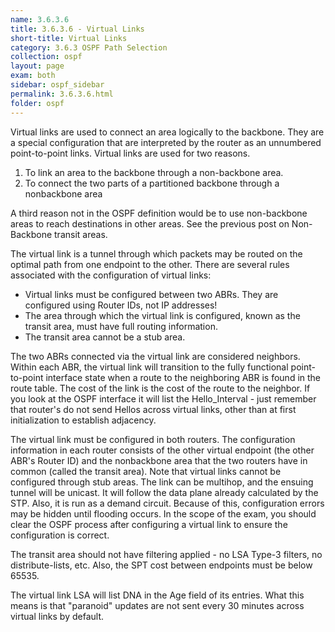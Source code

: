 ```yaml
---
name: 3.6.3.6
title: 3.6.3.6 - Virtual Links
short-title: Virtual Links
category: 3.6.3 OSPF Path Selection
collection: ospf
layout: page
exam: both
sidebar: ospf_sidebar
permalink: 3.6.3.6.html
folder: ospf
---
```

Virtual links are used to connect an area logically to the backbone. They are a special configuration that are interpreted by the router as an unnumbered point-to-point links. Virtual links are used for two reasons.
1. To link an area to the backbone through a non-backbone area.
2. To connect the two parts of a partitioned backbone through a nonbackbone area

A third reason not in the OSPF definition would be to use non-backbone areas to reach destinations in other areas. See the previous post on Non-Backbone transit areas.

The virtual link is a tunnel through which packets may be routed on the optimal path from one endpoint to the other. There are several rules associated with the configuration of virtual links:
- Virtual links must be configured between two ABRs. They are configured using Router IDs, not IP addresses!
- The area through which the virtual link is configured, known as the transit area, must have full routing information.
- The transit area cannot be a stub area.

The two ABRs connected via the virtual link are considered neighbors. Within each ABR, the virtual link will transition to the fully functional point-to-point interface state when a route to the neighboring ABR is found in the route table. The cost of the link is the cost of the route to the neighbor. If you look at the OSPF interface it will list the Hello_Interval - just remember that router's do not send Hellos across virtual links, other than at first initialization to establish adjacency.

The virtual link must be configured in both routers. The configuration information in each router consists of the other virtual endpoint (the other ABR's Router ID) and the nonbackbone area that the two routers have in common (called the transit area). Note that virtual links cannot be configured through stub areas. The link can be multihop, and the ensuing tunnel will be unicast. It will follow the data plane already calculated by the STP. Also, it is run as a demand circuit. Because of this, configuration errors may be hidden until flooding occurs. In the scope of the exam, you should clear the OSPF process after configuring a virtual link to ensure the configuration is correct.

The transit area should not have filtering applied - no LSA Type-3 filters, no distribute-lists, etc. Also, the SPT cost between endpoints must be below 65535.

The virtual link LSA will list DNA in the Age field of its entries. What this means is that "paranoid" updates are not sent every 30 minutes across virtual links by default.
